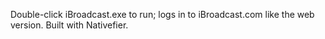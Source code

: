 Double-click iBroadcast.exe to run; logs in to iBroadcast.com like the web version. Built with Nativefier.